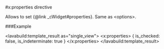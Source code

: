 
#x:properties directive

Allows to set {@link _cWidget#properties}. Same as &lt;options&gt;.

###Example

<lavabuild:template_result as="single_view">
<checkbox>
	<x:properties>
		{
			is_checked: false,
			is_indeterminate: true
		}
	</x:properties>
</checkbox>
</lavabuild:template_result>